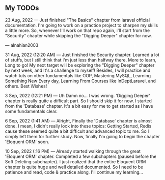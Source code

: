 ## My TODOs

23 Aug, 2022 — Just finished "The Basics" chapter from laravel official documentation. I'm going to work on a practice project to sharpen my skills a little more. So, whenever I'll work on that repo again, I'll start from the "Security" chapter while skipping the "Digging Deeper" chapter for now.

— alnahian2003

31 Aug, 2022 (12:20 AM) — Just finished the Security chapter. Learned a lot of stuffs, but I still think that I'm just less than halfway there. More to learn, Long to go!
My next target will be exploring the "Digging Deeper" chapter by next week, and It's a challenge to myself!
Besides, I will practice and watch tuts on other fundamentals like OOP, Mastering MySQL, Learning Something New Every day, Learning From Courses like InDeptLaravel, and others.
Best Wishes!

3 Sep, 2022 (12:21 PM) — Uh Damn no... I was wrong. 'Digging Deeper' chapter is really quite a difficult part. So I should skip it for now. I started from the 'Database' chapter. It's a bit easy for me to get started as I have some fundamentals clear.

6 Sep, 2022 (1:41 AM) — Alright, Finally the 'Database' chapter is almost done. I mean, I didn't really look into these topics: Getting Started, Redis cause these seemed quite a bit difficult and advanced topic to me. So I simply left them for further study. Now, finally I'm going to begin the chapter 'Eloquent ORM' soon.


10 Sep, 2022 (:16 PM) — Already started walking through the great 'Eloquent ORM' chapter. Completed a few subchapters (paused before the Soft Deleting subchapter). I just realized that the entire Eloquent ORM chapter is quite huge and well detailed documented. So I need to be patience and read, code & practice along. I'll continue my learning...
